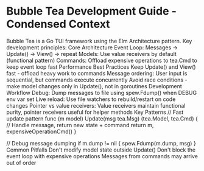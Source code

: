 # Bubble Tea Development Guide - Condensed Context

Bubble Tea is a Go TUI framework using the Elm Architecture pattern. Key development principles:
Core Architecture
Event Loop: Messages → Update() → View() → repeat
Models: Use value receivers by default (functional pattern)
Commands: Offload expensive operations to tea.Cmd to keep event loop fast
Performance Best Practices
Keep Update() and View() fast - offload heavy work to commands
Message ordering: User input is sequential, but commands execute concurrently
Avoid race conditions - make model changes only in Update(), not in goroutines
Development Workflow
Debug: Dump messages to file using spew.Fdump() when DEBUG env var set
Live reload: Use file watchers to rebuild/restart on code changes
Pointer vs value receivers: Value receivers maintain functional purity, pointer receivers useful for helper methods
Key Patterns
// Fast update pattern
func (m model) Update(msg tea.Msg) (tea.Model, tea.Cmd) {
    // Handle message, return new state + command
    return m, expensiveOperationCmd()
}

// Debug message dumping
if m.dump != nil {
    spew.Fdump(m.dump, msg)
}
Common Pitfalls
Don't modify model state outside Update()
Don't block the event loop with expensive operations
Messages from commands may arrive out of order